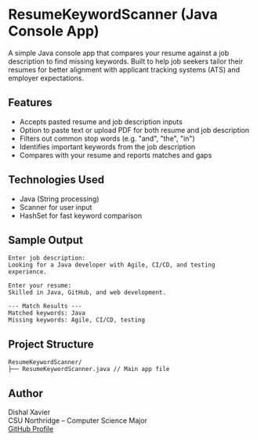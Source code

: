 # ResumeKeywordScanner (Java Console App)

A simple Java console app that compares your resume against a job description to find missing keywords. Built to help job seekers tailor their resumes for better alignment with applicant tracking systems (ATS) and employer expectations.

## Features

- Accepts pasted resume and job description inputs
- Option to paste text or upload PDF for both resume and job description
- Filters out common stop words (e.g. "and", "the", "in")
- Identifies important keywords from the job description
- Compares with your resume and reports matches and gaps

## Technologies Used

- Java (String processing)
- Scanner for user input
- HashSet for fast keyword comparison

## Sample Output

```
Enter job description:
Looking for a Java developer with Agile, CI/CD, and testing experience.

Enter your resume:
Skilled in Java, GitHub, and web development.

--- Match Results ---
Matched keywords: Java
Missing keywords: Agile, CI/CD, testing
```


## Project Structure

```
ResumeKeywordScanner/
├── ResumeKeywordScanner.java // Main app file
```

## Author

Dishal Xavier  
CSU Northridge – Computer Science Major  
[GitHub Profile](https://github.com/DishalX)

